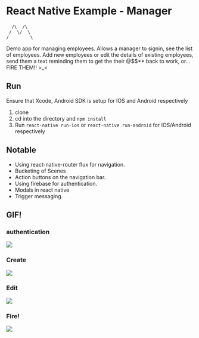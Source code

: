 # React Native Example - Manager

```
  /\  /\
 /  \/  \
/        \
```

Demo app for managing employees. Allows a manager to signin, see the list of employees. Add new employees or edit the details of existing
employees, send them a text reminding them to get the their @$$** back to work, or... FIRE THEM!! >_<

## Run

Ensure that Xcode, Android SDK is setup for IOS and Android respectively

1. clone
2. cd into the directory and `npm install`
3. Run `react-native run-ios` or `react-native run-android` for IOS/Android respectively

## Notable

* Using react-native-router flux for navigation.
* Bucketing of Scenes
* Action buttons on the navigation bar.
* Using firebase for authentication.
* Modals in react native
* Trigger messaging.

## GIF!

### authentication

![](http://www.giphy.com/gifs/l44QqEvxXY72IVVvy)

### Create

![](http://www.giphy.com/gifs/l44QByhoa2xmkPaI8)

### Edit

![](http://www.giphy.com/gifs/26BGqVQEwzoIIH4as)

### Fire!

![](http://www.giphy.com/gifs/l44QghGooQ8zVkAk8)


